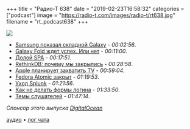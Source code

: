 +++
title = "Радио-Т 638"
date = "2019-02-23T16:58:32"
categories = ["podcast"]
image = "https://radio-t.com/images/radio-t/rt638.jpg"
filename = "rt_podcast638"
+++

![](https://radio-t.com/images/radio-t/rt638.jpg)

- [Samsung показал складной Galaxy](https://www.theverge.com/2019/2/20/18231249/samsung-galaxy-fold-folding-phone-features-screen-photos-size-announcement) - *00:02:56*.
- [Galaxy Fold ждет успех. Или нет](https://www.tomsguide.com/us/samsung-galaxy-fold-success,news-29475.html) - *00:11:00*.
- [Долой SPA](https://journal.plausible.io/you-probably-dont-need-a-single-page-app) - *00:17:51*.
- [RethinkDB: почему мы закрылись](https://habr.com/ru/post/441402/) - *00:28:58*.
- [Apple планирует захватить TV](https://www.digitaltrends.com/home-theater/what-to-expect-from-apple-tv-streaming-service/) - *00:59:04*.
- [Fedora Atomic закрыт](http://www.opennet.ru/opennews/art.shtml?num=50155) - *01:19:53*.
- [Уход Splunk](https://www.splunk.com/blog/2019/02/18/shifting-priorities-in-our-global-strategy.html) - *01:21:56*.
- [Как не делать формы логина](http://bradfrost.com/blog/post/dont-get-clever-with-login-forms/) - *01:33:50*.
- [Темы слушателей](https://radio-t.com/p/2019/02/19/prep-638/) - *01:47:14*.

*Спонсор этого выпуска [DigitalOcean](https://do.co/radiot)*


[аудио](https://cdn.radio-t.com/rt_podcast638.mp3) • [лог чата](http://chat.radio-t.com/logs/radio-t-638.html)
<audio src="https://cdn.radio-t.com/rt_podcast638.mp3" preload="none"></audio>

